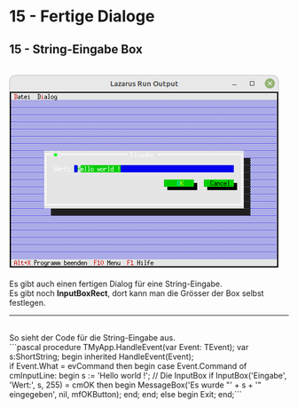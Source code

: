 # 15 - Fertige Dialoge
## 15 - String-Eingabe Box
<br>
<img src="image.png" alt="Selfhtml"><br><br>
Es gibt auch einen fertigen Dialog für eine String-Eingabe.<br>
Es gibt noch <b>InputBoxRect</b>, dort kann man die Grösser der Box selbst festlegen.<br>
<hr><br>
So sieht der Code für die String-Eingabe aus.<br>
```pascal  procedure TMyApp.HandleEvent(var Event: TEvent);
  var
    s:ShortString;
  begin
    inherited HandleEvent(Event);
<br>
    if Event.What = evCommand then begin
      case Event.Command of
        cmInputLine: begin
          s := 'Hello world !';
          // Die InputBox
          if InputBox('Eingabe', 'Wert:', s, 255) = cmOK then begin
            MessageBox('Es wurde "' + s + '" eingegeben', nil, mfOKButton);
          end;
        end;
        else begin
          Exit;
        end;```
<br>
